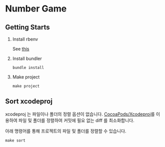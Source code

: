 # Number Game

## Getting Starts
1. Install rbenv
   
   See [this](https://github.com/rbenv/rbenv)

2. Install bundler
   ```
   bundle install
   ```

3. Make project
   ```
   make project
   ```

## Sort xcodeproj

xcodeproj 는 파일이나 폴더의 정렬 옵션이 없습니다.
[CocoaPods/Xcodeproj](https://github.com/CocoaPods/Xcodeproj)를 이용하여 파일 및 폴더를 정렬하여 커밋에 필요 없는 diff 를 최소화합니다.

아래 명령어를 통해 프로젝트의 파일 및 폴더를 정렬할 수 있습니다.
```
make sort
```
